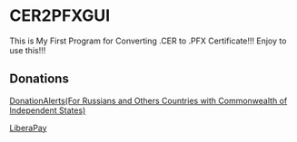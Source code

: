 # CER2PFXGUI
This is My First Program for Converting .CER to .PFX Certificate!!! Enjoy to use this!!!

## Donations

[DonationAlerts(For Russians and Others Countries with Commonwealth of Independent States)](https://donationalerts.com/r/rikkomatsumato)

[LiberaPay](https://liberapay.com/RikkoMatsumatoOfficial/donate)
